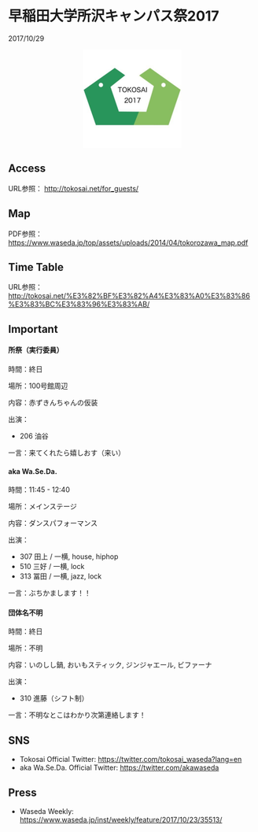 # 早稲田大学所沢キャンパス祭2017
2017/10/29

<p><img alt="original" src="/figure/tokosai17logo.jpg"
style="display:block;margin-left:auto;margin-right:auto;"
width="200px" />
</p>

## Access
URL参照：
http://tokosai.net/for_guests/

## Map
PDF参照：
https://www.waseda.jp/top/assets/uploads/2014/04/tokorozawa_map.pdf

## Time Table
URL参照：
http://tokosai.net/%E3%82%BF%E3%82%A4%E3%83%A0%E3%83%86%E3%83%BC%E3%83%96%E3%83%AB/

## Important

#### 所祭（実行委員）
時間：終日

場所：100号館周辺

内容：赤ずきんちゃんの仮装

出演：
- 206 油谷

一言：来てくれたら嬉しおす（来い）

#### aka Wa.Se.Da.
時間：11:45 - 12:40

場所：メインステージ

内容：ダンスパフォーマンス

出演：
- 307 田上 / 一横, house, hiphop
- 510 三好 / 一横, lock
- 313 冨田 / 一横, jazz, lock

一言：ぶちかまします！！

#### 団体名不明
時間：終日

場所：不明

内容：いのしし鍋, おいもスティック, ジンジャエール, ビファーナ

出演：
- 310 進藤（シフト制）

一言：不明なとこはわかり次第連絡します！

## SNS
- Tokosai Official Twitter:  https://twitter.com/tokosai_waseda?lang=en
- aka Wa.Se.Da. Official Twitter: https://twitter.com/akawaseda


## Press
- Waseda Weekly:
https://www.waseda.jp/inst/weekly/feature/2017/10/23/35513/
